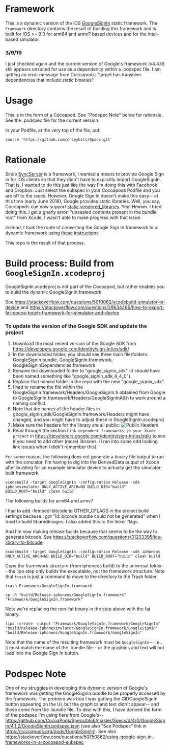# Framework

This is a dynamic version of the iOS [GoogleSignIn](https://developers.google.com/identity/sign-in/ios/sdk/) static framework. The `Framework` directory contains the result of building this framework and is built for iOS >= 9.3 for arm64 and armv7 based devices and for the intel-based simulator.

### 3/9/19

I just checked again and the current version of Google's framework (v4.4.0) still appears unsuited for use as a dependency within a .podspec file. I am getting an error message from Cocoapods: "target has transitive dependencies that include static binaries".

# Usage

This is in the form of a Cocoapod. See "Podspec Note" below for rationale. See the .podspec file for the current version.

In your Podfile, at the very top of the file, put:

```source 'https://github.com/crspybits/Specs.git'```

# Rationale

Since [SyncServer](https://github.com/crspybits/SyncServer-iOSClient) is a framework, I wanted a means to provide Google Sign In for iOS clients so that they didn't have to explicitly import GoogleSignIn. That is, I wanted to do this just like the way I'm doing this with Facebook and Dropbox: Just select the subspec in your Cocoapods Podfile and you are off to the races. However, Google Sign In doesn't make this easy-- at this time (early June 2018), Google provides static libraries. Well, you say, Cocoapods can now support [static vendored_libraries](https://guides.cocoapods.org/syntax/podspec.html#static_framework). Yea! Hmmm. I tried doing this. I get a gnarly error: "unsealed contents present in the bundle root" from Xcode. I wasn't able to make progress with that issue.

Instead, I took the route of converting the Google Sign In framework to a dynamic framework using [these instructions](https://pewpewthespells.com/blog/convert_static_to_dynamic.html)

This repo is the result of that process.

# Build process: Build from `GoogleSignIn.xcodeproj`

GoogleSignIn.xcodeproj is not part of the Cocoapod, but rather enables you to build the dynamic GoogleSignIn.framework

See https://stackoverflow.com/questions/5010062/xcodebuild-simulator-or-device and https://stackoverflow.com/questions/29634466/how-to-export-fat-cocoa-touch-framework-for-simulator-and-device

### To update the version of the Google SDK and update the project

1) Download the most recent version of the Google SDK from https://developers.google.com/identity/sign-in/ios/sdk/
2) In the downloaded folder, you should see three main file/folders: GoogleSignIn.bundle, GoogleSignIn.framework, GoogleSignInDependencies.framework
3) Rename the downloaded folder to "google_signin_sdk" (it should have been named something like "google_signin_sdk_4_4_0").
4) Replace that named folder in the repo with the new "google_signin_sdk".
5) I had to rename the file within the GoogleSignIn.framework/Headers/GoogleSignIn.h  obtained from Google to GoogleSignIn.framework/Headers/GoogleSignInAll.h to work around a naming conflict.
6) Note that the names of the header files in google_signin_sdk/GoogleSignIn.framework/Headers might have changed, and you might have to adjust these in GoogleSignIn.xcodeproj
7) Make sure the headers for the library are all public:
![Public Headers](./docs/publicHeaders.png)
8) Read through the section `Link dependent frameworks to your Xcode project` in https://developers.google.com/identity/sign-in/ios/sdk/ to see if you need to add other (more) libraries. (I ran into some odd looking link issues when I didn't remember this).

For some reason, the following does not generate a binary file output to run with the simulator. I'm having to dig into the DerivedData output of Xcode after building for an example simulator device to actually get the simulator-built framework.

```
xcodebuild -target GoogleSignIn -configuration Release -sdk iphonesimulator ONLY_ACTIVE_ARCH=NO BUILD_DIR="build" BUILD_ROOT="build" clean build
```

The following builds for arm64 and armv7

I had to add -fembed-bitcode to OTHER_CFLAGS in the project build settings because I got "ld: bitcode bundle could not be generated" when I tried to build SharedImages. I also added this to the linker flags.

And I'm now making release builds because that seems to be the way to generate bitcode. See https://stackoverflow.com/questions/31233395/ios-library-to-bitcode

```
xcodebuild -target GoogleSignIn -configuration Release -sdk iphoneos ONLY_ACTIVE_ARCH=NO BUILD_DIR="build" BUILD_ROOT="build" clean build
```

Copy the framework structure (from iphoneos build) to the universal folder-- the lipo step only builds the executable, not the framework structure. Note that `trash` is just a command to move to the directory to the Trash folder.

```
trash Framework/GoogleSignIn.framework

cp -R "build/Release-iphoneos/GoogleSignIn.framework" "Framework/GoogleSignIn.framework"
```

Note we're replacing the non-fat binary in the step above with the fat binary.

```
lipo -create -output "Framework/GoogleSignIn.framework/GoogleSignIn" "build/Release-iphonesimulator/GoogleSignIn.framework/GoogleSignIn" "build/Release-iphoneos/GoogleSignIn.framework/GoogleSignIn"
```

Note that the name of the resulting framework must be `GoogleSignIn`-- i.e., it must match the name of the .bundle file-- or the graphics and text will not load into the Google Sign In button.

# Podspec Note

One of my struggles in developing this dynamic version of Google's framework was getting the GoogleSignIn.bundle to be properly accessed by the framework. The problem was that I was getting the GIDGoogleSignIn button appearing on the UI, but the graphics and text didn't appear-- and these come from the .bundle file. To deal with this, I have derived the form of the podspec I'm using here from Google's-- https://github.com/CocoaPods/Specs/blob/master/Specs/d/4/0/GoogleSignIn/4.1.2/GoogleSignIn.podspec.json (see also "See Podspec" link in https://cocoapods.org/pods/GoogleSignIn). See also https://stackoverflow.com/questions/50750862/using-google-sign-in-frameworks-in-a-cocoapod-subspec
